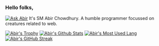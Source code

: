 ### Hello folks,

[![Ask Abir](https://img.shields.io/badge/Ask%20me-anything-1abc9c.svg)][mail]
It's SM Abir Chowdhury. A humble programmer focussed on creatures related to web.

[![Abir's Trophy](https://github-profile-trophy.vercel.app/?username=youknowme2&no-frame=true&theme=nord&row=1)][T]
[![Abir's Github Stats](https://github-readme-stats.vercel.app/api?username=youknowme2&show_icons=true&theme=moltack&count_private=true)][T]
[![Abir's Most Used Lang](https://github-readme-stats.vercel.app/api/top-langs/?username=youknowme2&layout=compact&theme=ayu-mirage)][T]
[![Abir's GitHub Streak](http://github-readme-streak-stats.herokuapp.com?user=youknowme2&theme=garden&hide_border=true&date_format=M%20j%5B%2C%20Y%5D)][T]




[mail]: mailto:highermath80@gmail.com "Send mail to Abir"
[dc]: https://discord.com/invite/fxhmHJXvzM "Ten's Discord Server"
[T]: https://youknowme2.github.io "SM Abir Chowdhury"
